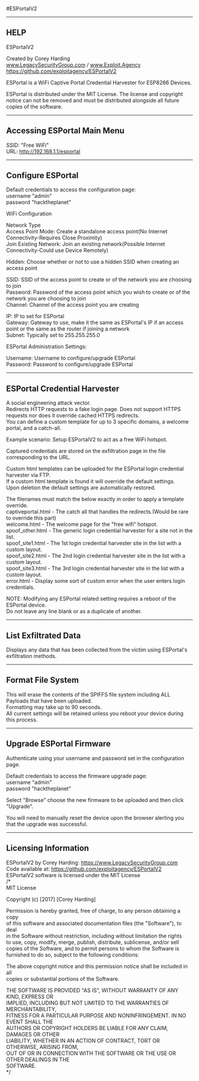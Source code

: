 #ESPortalV2  
  
-----  
HELP  
-----  
  
ESPortalV2  
  
Created by Corey Harding  
www.LegacySecurityGroup.com / www.Exploit.Agency  
https://github.com/exploitagency/ESPortalV2  
  
ESPortal is a WiFi Captive Portal Credential Harvester for ESP8266 Devices.  
  
ESPortal is distributed under the MIT License. The license and copyright notice can not be removed and must be distributed alongside all future copies of the software.  
  
-----  
Accessing ESPortal Main Menu  
-----  
  
SSID: "Free WiFi"  
URL:  http://192.168.1.1/esportal  
  
-----  
Configure ESPortal  
-----  
  
Default credentials to access the configuration page:  
username "admin"  
password "hacktheplanet"  
  
WiFi Configuration  
  
Network Type  
Access Point Mode: Create a standalone access point(No Internet Connectivity-Requires Close Proximity)  
Join Existing Network: Join an existing network(Possible Internet Connectivity-Could use Device Remotely)  
  
Hidden: Choose whether or not to use a hidden SSID when creating an access point  
  
SSID: SSID of the access point to create or of the network you are choosing to join  
Password: Password of the access point which you wish to create or of the network you are choosing to join  
Channel: Channel of the access point you are creating  
  
IP: IP to set for ESPortal  
Gateway: Gateway to use, make it the same as ESPortal's IP if an access point or the same as the router if joining a network  
Subnet: Typically set to 255.255.255.0  
  
ESPortal Administration Settings:  
  
Username: Username to configure/upgrade ESPortal  
Password: Password to configure/upgrade ESPortal  
  
-----  
ESPortal Credential Harvester  
-----  
  
A social engineering attack vector.  
Redirects HTTP requests to a fake login page. 
Does not support HTTPS requests nor does it override cached HTTPS redirects.  
You can define a custom template for up to 3 specific domains, a welcome portal, and a catch-all.  
  
Example scenario: Setup ESPortalV2 to act as a free WiFi hotspot.  
  
Captured credentials are stored on the exfiltration page in the file corresponding to the URL.  
  
Custom html templates can be uploaded for the ESPortal login credential harvester via FTP.  
If a custom html template is found it will override the default settings.  
Upon deletion the default settings are automatically restored.  
  
The filenames must match the below exactly in order to apply a template override.  
captiveportal.html     -     The catch all that handles the redirects.(Would be rare to override this part)  
welcome.html           -     The welcome page for the "free wifi" hotspot.  
spoof_other.html       -     The generic login credential harvester for a site not in the list.  
spoof_site1.html       -     The 1st login credential harvester site in the list with a custom layout.  
spoof_site2.html       -     The 2nd login credential harvester site in the list with a custom layout.  
spoof_site3.html       -     The 3rd login credential harvester site in the list with a custom layout.  
error.html             -     Display some sort of custom error when the user enters login credentials.  
  
NOTE: Modifying any ESPortal related setting requires a reboot of the ESPortal device.  
Do not leave any line blank or as a duplicate of another.  
  
-----  
List Exfiltrated Data  
-----  
  
Displays any data that has been collected from the victim using ESPortal's exfiltration methods.  
  
-----  
Format File System  
-----  
  
This will erase the contents of the SPIFFS file system including ALL Payloads that have been uploaded.  
Formatting may take up to 90 seconds.  
All current settings will be retained unless you reboot your device during this process.  
  
-----  
Upgrade ESPortal Firmware  
-----  
  
Authenticate using your username and password set in the configuration page.  
  
Default credentials to access the firmware upgrade page:  
username "admin"  
password "hacktheplanet"  
  
Select "Browse" choose the new firmware to be uploaded and then click "Upgrade".  
  
You will need to manually reset the device upon the browser alerting you that the upgrade was successful.  
  
-----  
Licensing Information  
-----  
  
ESPortalV2 by Corey Harding: https://www.LegacySecurityGroup.com  
Code available at: https://github.com/exploitagency/ESPortalV2  
ESPortalV2 software is licensed under the MIT License  
/*  
 MIT License  
  
 Copyright (c) [2017] [Corey Harding]  
  
 Permission is hereby granted, free of charge, to any person obtaining a copy  
 of this software and associated documentation files (the "Software"), to deal  
 in the Software without restriction, including without limitation the rights  
 to use, copy, modify, merge, publish, distribute, sublicense, and/or sell  
 copies of the Software, and to permit persons to whom the Software is  
 furnished to do so, subject to the following conditions:  
  
 The above copyright notice and this permission notice shall be included in all  
 copies or substantial portions of the Software.  
  
 THE SOFTWARE IS PROVIDED "AS IS", WITHOUT WARRANTY OF ANY KIND, EXPRESS OR  
 IMPLIED, INCLUDING BUT NOT LIMITED TO THE WARRANTIES OF MERCHANTABILITY,  
 FITNESS FOR A PARTICULAR PURPOSE AND NONINFRINGEMENT. IN NO EVENT SHALL THE  
 AUTHORS OR COPYRIGHT HOLDERS BE LIABLE FOR ANY CLAIM, DAMAGES OR OTHER  
 LIABILITY, WHETHER IN AN ACTION OF CONTRACT, TORT OR OTHERWISE, ARISING FROM,  
 OUT OF OR IN CONNECTION WITH THE SOFTWARE OR THE USE OR OTHER DEALINGS IN THE  
 SOFTWARE.  
*/
